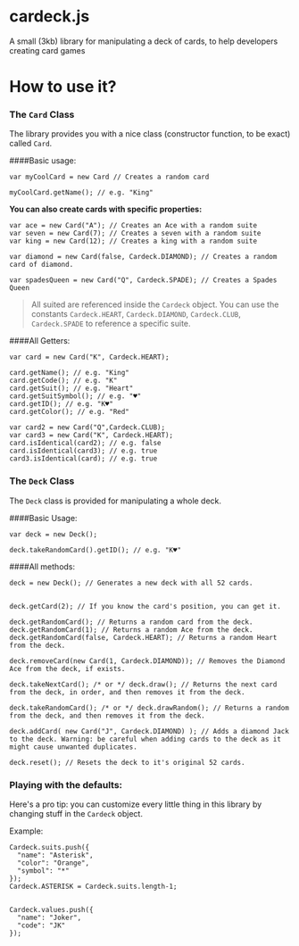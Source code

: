 # cardeck.js
A small (3kb) library for manipulating a deck of cards, to help developers creating card games

# How to use it?

### The `Card` Class
The library provides you with a nice class (constructor function, to be exact) called `Card`.

####Basic usage:

```
var myCoolCard = new Card // Creates a random card

myCoolCard.getName(); // e.g. "King"
```

**You can also create cards with specific properties:**
```
var ace = new Card("A"); // Creates an Ace with a random suite
var seven = new Card(7); // Creates a seven with a random suite
var king = new Card(12); // Creates a king with a random suite

var diamond = new Card(false, Cardeck.DIAMOND); // Creates a random card of diamond.

var spadesQueen = new Card("Q", Cardeck.SPADE); // Creates a Spades Queen
```

> All suited are referenced inside the `Cardeck` object. You can use the constants `Cardeck.HEART`, `Cardeck.DIAMOND`, `Cardeck.CLUB`, `Cardeck.SPADE` to reference a specific suite.

####All Getters:

```
var card = new Card("K", Cardeck.HEART);

card.getName(); // e.g. "King"
card.getCode(); // e.g. "K"
card.getSuit(); // e.g. "Heart"
card.getSuitSymbol(); // e.g. "♥"
card.getID(); // e.g. "K♥"
card.getColor(); // e.g. "Red"

var card2 = new Card("Q",Cardeck.CLUB);
var card3 = new Card("K", Cardeck.HEART);
card.isIdentical(card2); // e.g. false
card.isIdentical(card3); // e.g. true
card3.isIdentical(card); // e.g. true
```

### The `Deck` Class
The `Deck` class is provided for manipulating a whole deck.

####Basic Usage:

```
var deck = new Deck();

deck.takeRandomCard().getID(); // e.g. "K♥"
```

####All methods:

```
deck = new Deck(); // Generates a new deck with all 52 cards.


deck.getCard(2); // If you know the card's position, you can get it.

deck.getRandomCard(); // Returns a random card from the deck.
deck.getRandomCard(1); // Returns a random Ace from the deck.
deck.getRandomCard(false, Cardeck.HEART); // Returns a random Heart from the deck.

deck.removeCard(new Card(1, Cardeck.DIAMOND)); // Removes the Diamond Ace from the deck, if exists.

deck.takeNextCard(); /* or */ deck.draw(); // Returns the next card from the deck, in order, and then removes it from the deck.

deck.takeRandomCard(); /* or */ deck.drawRandom(); // Returns a random from the deck, and then removes it from the deck.

deck.addCard( new Card("J", Cardeck.DIAMOND) ); // Adds a diamond Jack to the deck. Warning: be careful when adding cards to the deck as it might cause unwanted duplicates.

deck.reset(); // Resets the deck to it's original 52 cards.
```


### Playing with the defaults:
Here's a pro tip: you can customize every little thing in this library by changing stuff in the `Cardeck` object.

Example:

```
Cardeck.suits.push({
  "name": "Asterisk",
  "color": "Orange",
  "symbol": "*"
});
Cardeck.ASTERISK = Cardeck.suits.length-1;


Cardeck.values.push({
  "name": "Joker",
  "code": "JK"
});
```
